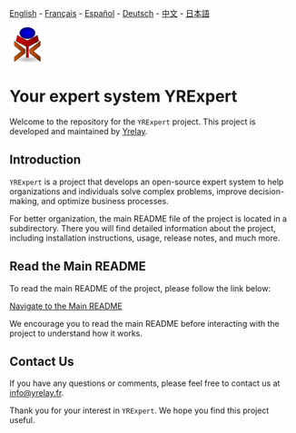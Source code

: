 [English](./en/README.md) - [Français](./fr/README.md) - [Español](./es/README.md) - [Deutsch](./de/README.md) - [中文](./zh/README.md) - [日本語](./ja/README.md)

![yrexpert_logo.png](./wiki/fr/yrexpert_logo.png)

# Your expert system YRExpert

Welcome to the repository for the `YRExpert` project. This project is developed and maintained by [Yrelay](https://www.yrelay.fr).

## Introduction

`YRExpert` is a project that develops an open-source expert system to help organizations and individuals solve complex problems, improve decision-making, and optimize business processes.

For better organization, the main README file of the project is located in a subdirectory. There you will find detailed information about the project, including installation instructions, usage, release notes, and much more.

## Read the Main README

To read the main README of the project, please follow the link below:

[Navigate to the Main README](./wiki/en/README.md)

We encourage you to read the main README before interacting with the project to understand how it works.

## Contact Us

If you have any questions or comments, please feel free to contact us at [info@yrelay.fr](mailto:info@yrelay.fr).

Thank you for your interest in `YRExpert`. We hope you find this project useful.
